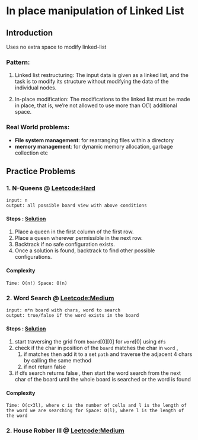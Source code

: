 # In place manipulation of Linked List

## Introduction
Uses no extra space to modify linked-list

### Pattern:
1. Linked list restructuring: The input data is given as a linked list, and the task is to modify its structure without 
modifying the data of the individual nodes.

2. In-place modification: The modifications to the linked list must be made in place, that is, we’re not allowed to use 
more than O(1) additional space.

### Real World problems:
- **File system management**: for rearranging files within a directory
- **memory management**: for dynamic memory allocation, garbage collection etc
## Practice Problems

### 1. N-Queens @ [Leetcode:Hard](https://leetcode.com/problems/n-queens/) 
````
input: n
output: all possible board view with above conditions
````
#### Steps : [Solution](n_queens.py)
1. Place a queen in the first column of the first row.
2. Place a queen wherever permissible in the next row.
3. Backtrack if no safe configuration exists.
4. Once a solution is found, backtrack to find other possible configurations.
#### Complexity
`Time: O(n!)
Space: O(n)`
### 2. Word Search @ [Leetcode:Medium](https://leetcode.com/problems/word-search)
````
input: m*n board with chars, word to search
output: true/false if the word exists in the board
````
#### Steps : [Solution](word_search.py)
1. start traversing the grid from `board`[0][0] for `word`[0] using `dfs`
2. check if the char in position of the `board` matches the char in `word` ,
   1. if matches then add it to a set `path` and traverse the adjacent 4 chars by calling the same method
   2. if not return false 
3. if dfs search returns false , then start the word search from the next char of the board until the whole board 
   is searched or the word is found
#### Complexity
`Time: O(c×3l), where c is the number of cells and l is the length of the word we are searching for
Space: O(l), where l is the length of the word`

### 2. House Robber III @ [Leetcode:Medium](https://leetcode.com/problems/house-robber-iii/description/)
